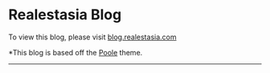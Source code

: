 # Realestasia Blog

To view this blog, please visit [blog.realestasia.com](http://blog.realestasia.com)

*This blog is based off the [Poole](https://github.com/poole/poole) theme.

-----